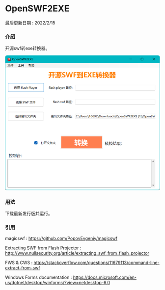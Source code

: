 # OpenSWF2EXE

最后更新日期 : 2022/2/15

### 介绍

开源swf转exe转换器。

![BG](https://github.com/zmcj21/OpenSWF2EXE/blob/main/docs/intro_cn.png)

### 用法

下载最新发行版并运行。

### 引用

magicswf : https://github.com/PopovEvgeniy/magicswf

Extracting SWF from Flash Projector : http://www.nullsecurity.org/article/extracting_swf_from_flash_projector

FWS & CWS : https://stackoverflow.com/questions/11679113/command-line-extract-from-swf

Windows Forms documentation : https://docs.microsoft.com/en-us/dotnet/desktop/winforms/?view=netdesktop-6.0
